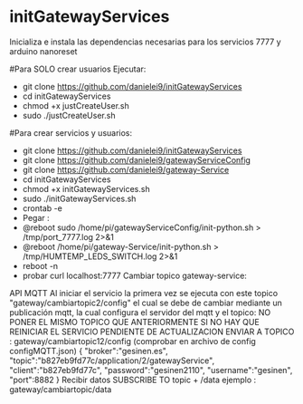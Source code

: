 # initGatewayServices
Inicializa e instala las dependencias necesarias para los servicios 7777 y arduino nanoreset

#Para SOLO crear usuarios
Ejecutar:
- git clone https://github.com/danielei9/initGatewayServices
- cd initGatewayServices
- chmod +x justCreateUser.sh
- sudo ./justCreateUser.sh

#Para crear servicios y usuarios:
- git clone https://github.com/danielei9/initGatewayServices
- git clone https://github.com/danielei9/gatewayServiceConfig
- git clone https://github.com/danielei9/gateway-Service
- cd initGatewayServices
- chmod +x initGatewayServices.sh
- sudo ./initGatewayServices.sh
- crontab -e
- Pegar :
- @reboot sudo /home/pi/gatewayServiceConfig/init-python.sh > /tmp/port_7777.log 2>&1
- @reboot /home/pi/gateway-Service/init-python.sh > /tmp/HUMTEMP_LEDS_SWITCH.log 2>&1
- reboot -n
- probar curl localhost:7777
Cambiar topico gateway-service:

API MQTT 
	Al iniciar el servicio la primera vez se ejecuta con este topico  "gateway/cambiartopic2/config" el cual se debe de cambiar mediante un 
	publicación mqtt, la cual configura el servidor del mqtt y el topico: NO PONER EL MISMO TOPICO QUE ANTERIORMENTE SI NO HAY QUE REINICIAR EL SERVICIO PENDIENTE DE ACTUALIZACION
ENVIAR A  TOPICO : gateway/cambiartopic12/config (comprobar en archivo de config  configMQTT.json)
{
	"broker":"gesinen.es",
	"topic":"b827eb9fd77c/application/2/gatewayService",
	"client":"b827eb9fd77c",
	"password":"gesinen2110",
	"username":"gesinen",
	"port":8882
}
Recibir datos SUBSCRIBE TO topic + /data ejemplo : gateway/cambiartopic/data
